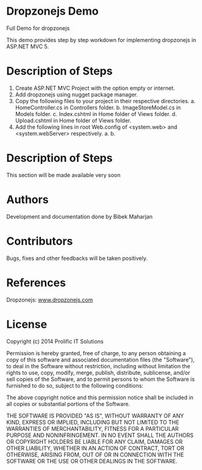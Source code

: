 Dropzonejs Demo
==============

Full Demo for dropzonejs

This demo provides step by step workdown for implementing dropzonejs in ASP.NET MVC 5.

Description of Steps
==
1.	Create ASP.NET MVC Project with the option empty or internet.
2.	Add dropzonejs using nugget package manager.
3.	Copy the following files to your project in their respective directories.
    a.	HomeController.cs in Controllers folder.
    b.	ImageStoreModel.cs in Models folder.
    c.	Index.cshtml in Home folder of Views folder.
    d.	Upload.cshtml in Home folder of Views folder.
4.	Add the following lines in root Web.config of <system.web> and <system.webServer> respectively.
    a.	<httpRuntime targetFramework="4.5" maxRequestLength="1048576" />
    b.	<security>
         <requestFiltering>
          <requestLimits maxAllowedContentLength="1073741824" />
      	 </requestFiltering>
        </security>

Description of Steps
===
This section will be made available very soon

Authors
==
Development and documentation done by Bibek Maharjan

Contributors
==
Bugs, fixes and other feedbacks will be taken positively.

References
==
Dropzonejs: www.dropzonejs.com

License
==
Copyright (c) 2014 Prolific IT Solutions

Permission is hereby granted, free of charge, to any person obtaining a copy of this software and associated documentation files (the "Software"), to deal in the Software without restriction, including without limitation the rights to use, copy, modify, merge, publish, distribute, sublicense, and/or sell copies of the Software, and to permit persons to whom the Software is furnished to do so, subject to the following conditions:

The above copyright notice and this permission notice shall be included in all copies or substantial portions of the Software.

THE SOFTWARE IS PROVIDED "AS IS", WITHOUT WARRANTY OF ANY KIND, EXPRESS OR IMPLIED, INCLUDING BUT NOT LIMITED TO THE WARRANTIES OF MERCHANTABILITY, FITNESS FOR A PARTICULAR PURPOSE AND NONINFRINGEMENT. IN NO EVENT SHALL THE AUTHORS OR COPYRIGHT HOLDERS BE LIABLE FOR ANY CLAIM, DAMAGES OR OTHER LIABILITY, WHETHER IN AN ACTION OF CONTRACT, TORT OR OTHERWISE, ARISING FROM, OUT OF OR IN CONNECTION WITH THE SOFTWARE OR THE USE OR OTHER DEALINGS IN THE SOFTWARE.


